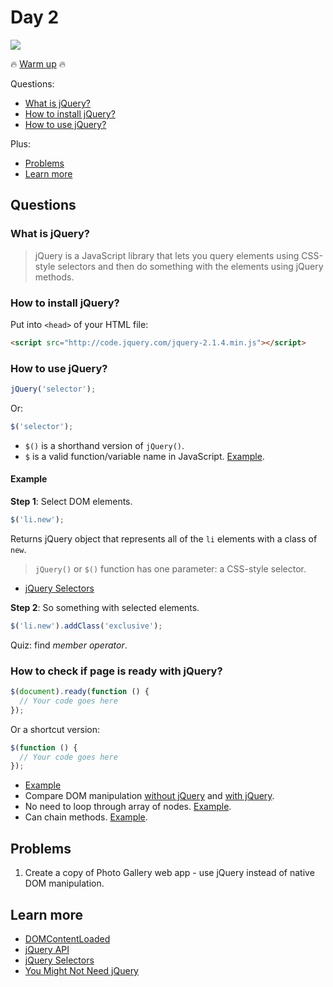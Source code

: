 # Day 2

![](http://33.media.tumblr.com/tumblr_m4m07q2EVu1rpkyvk.gif)

:fire: [Warm up](warm-up.md) :fire:

Questions:

+ [What is jQuery?](#)
+ [How to install jQuery?](#)
+ [How to use jQuery?](#)

Plus:

+ [Problems](#problems)
+ [Learn more](#learn-more)

## Questions

### What is jQuery?

> jQuery is a JavaScript library that lets you query elements using CSS-style selectors and then do something with the elements using jQuery methods.

### How to install jQuery?

Put into `<head>` of your HTML file:

```html
<script src="http://code.jquery.com/jquery-2.1.4.min.js"></script>
```

### How to use jQuery?

```js
jQuery('selector');
```

Or:

```js
$('selector');
```

+ `$()` is a shorthand version of `jQuery()`.
+ `$` is a valid function/variable name in JavaScript. [Example](http://jsbin.com/bedice/edit?js,console).

#### Example

__Step 1__: Select DOM elements.

```js
$('li.new');
```

Returns jQuery object that represents all of the `li` elements with a class of `new`.

> `jQuery()` or `$()` function has one parameter: a CSS-style selector.

+ [jQuery Selectors](https://dzone.com/refcardz/jquery-selectors)

__Step 2__: So something with selected elements.

```js
$('li.new').addClass('exclusive');
```

Quiz: find _member operator_.

### How to check if page is ready with jQuery?

```js
$(document).ready(function () {
  // Your code goes here
});
```

Or a shortcut version:

```js
$(function () {
  // Your code goes here
});
```

+ [Example](http://jsbin.com/cogevi/edit?html,js,output)
+ Compare DOM manipulation [without jQuery](http://jsbin.com/gofoyu/6/edit?html,css,js,output) and [with jQuery](http://jsbin.com/qanaxi/edit?html,css,js,output).
+ No need to loop through array of nodes. [Example](http://jsbin.com/vifece/edit?html,css,js,output).
+ Can chain methods. [Example](http://jsbin.com/zutiti/edit?html,js,output).

## Problems

1. Create a copy of Photo Gallery web app - use jQuery instead of native DOM manipulation.

## Learn more

+ [DOMContentLoaded](https://developer.mozilla.org/en-US/docs/Web/Events/DOMContentLoaded)
+ [jQuery API](http://api.jquery.com/)
+ [jQuery Selectors](https://dzone.com/refcardz/jquery-selectors)
+ [You Might Not Need jQuery](http://youmightnotneedjquery.com/)

